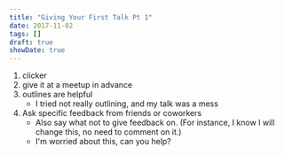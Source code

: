 ```yaml
---
title: "Giving Your First Talk Pt 1"
date: 2017-11-02
tags: []
draft: true
showDate: true
---
```


1. clicker
1. give it at a meetup in advance
1. outlines are helpful
	* I tried not really outlining, and my talk was a mess
1. Ask specific feedback from friends or coworkers
	* Also say what not to give feedback on. (For instance, I know I will change this, no need to comment on it.)
	* I'm worried about this, can you help?